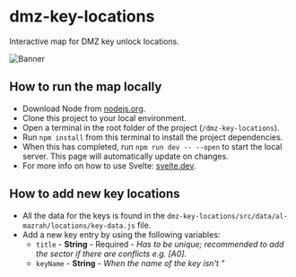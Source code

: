 # dmz-key-locations

Interactive map for DMZ key unlock locations.

![Banner](https://github.com/SjorsWijsman/dmz-key-locations/blob/main/static/banner.jpg?raw=true)

## How to run the map locally

- Download Node from [nodejs.org](https://nodejs.org/en/).
- Clone this project to your local environment.
- Open a terminal in the root folder of the project (`/dmz-key-locations`).
- Run `npm install` from this terminal to install the project dependencies.
- When this has completed, run `npm run dev -- --open` to start the local server. This page will automatically update on changes.
- For more info on how to use Svelte: [svelte.dev](https://svelte.dev/).

## How to add new key locations

- All the data for the keys is found in the `dmz-key-locations/src/data/al-mazrah/locations/key-data.js` file.
- Add a new key entry by using the following variables:
  - `title` - **String** - Required - _Has to be unique; recommended to add the sector if there are conflicts e.g. [A0]._
  - `keyName` - **String** - _When the name of the key isn't "<title> Key" you aa custom key name is added._
  - `location` - **Object with x & y coordinates** - Required - _Map coordinates are shown in the bottom left._
  - `description` - **List of Strings** - _Every list item is a paragraph, supports html tags._
  - `video` - **String** - _Link to a video on YouTube, only uses the video id, e.g. `https://www.youtube.com/watch?v=xvFZjo5PgG0` = `xvFZjo5PgG0`_
  - `tags` - **List of Strings** - _Accepted values: `"mission"`, `"fortress"`_
- Regenerate the `keys.js` file by running `npm run generate-key-data`. This automatically generates ids for every key location, used as a unique identifier in the application.
